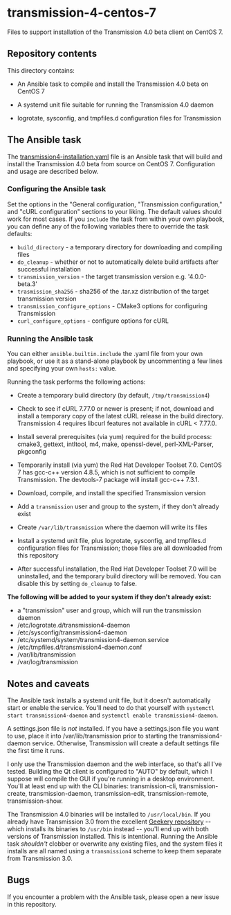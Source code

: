 # transmission-4-centos-7

Files to support installation of the Transmission 4.0 beta client on CentOS 7.

## Repository contents

This directory contains:

- An Ansible task to compile and install the Transmission 4.0 beta on CentOS 7

- A systemd unit file suitable for running the Transmission 4.0 daemon

- logrotate, sysconfig, and tmpfiles.d configuration files for Transmission

## The Ansible task

The [transmission4-installation.yaml](transmission4-installation.yaml) 
file is an Ansible task that will build and install the Transmission 4.0 beta from source on CentOS 7. Configuration 
and usage are described below.

### Configuring the Ansible task

Set the options in the "General configuration, "Transmission configuration," and "cURL configuration" sections to your
liking. The default values should work for most cases. If you `include` the task from within your own playbook, you can
define any of the following variables there to override the task defaults:

- `build_directory` - a temporary directory for downloading and compiling files
- `do_cleanup` - whether or not to automatically delete build artifacts after successful installation
- `transmission_version` - the target transmission version e.g. '4.0.0-beta.3'
- `trasmission_sha256` - sha256 of the .tar.xz distribution of the target transmission version
- `transmission_configure_options` - CMake3 options for configuring Transmission
- `curl_configure_options` - configure options for cURL

### Running the Ansible task

You can either `ansible.builtin.include` the .yaml file from your own playbook, or use it as a stand-alone 
playbook by uncommenting a few lines and specifying your own `hosts:` value.

Running the task performs the following actions:

- Create a temporary build directory (by default, `/tmp/transmission4`)

- Check to see if cURL 7.77.0 or newer is present; if not, download and install a temporary copy of the latest cURL
release in the build directory. Transmission 4 requires libcurl features not available in cURL < 7.77.0.

- Install several prerequisites (via yum) required for the build process: cmake3, gettext, intltool, m4, make, 
openssl-devel, perl-XML-Parser, pkgconfig

- Temporarily install (via yum) the Red Hat Developer Toolset 7.0. CentOS 7 has gcc-c++ version 4.8.5, which is not 
sufficient to compile Transmission. The devtools-7 package will install gcc-c++ 7.3.1.

- Download, compile, and install the specified Transmission version

- Add a `transmission` user and group to the system, if they don't already exist

- Create `/var/lib/transmission` where the daemon will write its files

- Install a systemd unit file, plus logrotate, sysconfig, and tmpfiles.d configuration files for Transmission; those
files are all downloaded from this repository

- After successful installation, the Red Hat Developer Toolset 7.0 will be uninstalled, and the temporary build
directory will be removed. You can disable this by setting `do_cleanup` to false.

**The following will be added to your system if they don't already exist:**

- a "transmission" user and group, which will run the transmission daemon
- /etc/logrotate.d/transmission4-daemon
- /etc/sysconfig/transmission4-daemon
- /etc/systemd/system/transmission4-daemon.service
- /etc/tmpfiles.d/transmission4-daemon.conf
- /var/lib/transmission
- /var/log/transmission

## Notes and caveats

The Ansible task installs a systemd unit file, but it doesn't automatically start or enable the service. You'll need
to do that yourself with `systemctl start transmission4-daemon` and `systemctl enable transmission4-daemon`.

A settings.json file is *not* installed. If you have a settings.json file you want to use, place it into 
/var/lib/transmission prior to starting the transmission4-daemon service. Otherwise, Transmission will create a default
settings file the first time it runs.

I only use the Transmission daemon and the web interface, so that's all I've tested. Building the Qt client is
configured to "AUTO" by default, which I suppose will compile the GUI if you're running in a desktop environment. You'll
at least end up with the CLI binaries: transmission-cli, transmission-create, transmission-daemon, transmission-edit,
transmission-remote, transmission-show.

The Transmission 4.0 binaries will be installed to `/usr/local/bin`. If you already have Transmission 3.0 from
the excellent [Geekery repository](http://geekery.altervista.org/dokuwiki/doku.php) -- which installs its binaries to
`/usr/bin` instead -- you'll end up with both versions of Transmission installed. This is intentional. Running the
Ansible task *shouldn't* clobber or overwrite any existing files, and the system files it installs are all named
using a `transmission4` scheme to keep them separate from Transmission 3.0.

## Bugs

If you encounter a problem with the Ansible task, please open a new issue in this repository.
